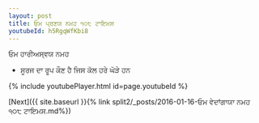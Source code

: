 ```yaml
---
layout: post
title: ਓਮ ਪ੍ਰਣਯ ਨਮਹ ੧੦੮ ਟਾਇਮਸ
youtubeId: h5RgqWfKbi8
---
```

 
 
 ਓਮ ਹਾਰੀਅਸ੍ਵਯ ਨਮਹ  
 
 -  ਸੂਰਜ ਦਾ ਰੂਪ ਕੌਣ ਹੈ ਜਿਸ ਕੋਲ ਹਰੇ ਘੋੜੇ ਹਨ 
 
  
 
  
 
 
 
 
 
 


{% include youtubePlayer.html id=page.youtubeId %}
 
[Next]({{ site.baseurl }}{% link  split2/_posts/2016-01-16-ਓਮ ਵੇਦਾਂਗਾਯਾ ਨਮਹ ੧੦੮ ਟਾਇਮਸ.md%})
 
